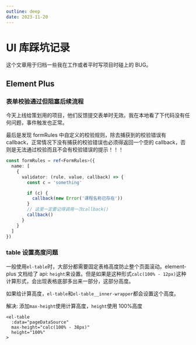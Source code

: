 ```yaml
---
outline: deep
date: 2023-11-20
---
```


# UI 库踩坑记录

这个文章用于归档一些我在工作或者平时写项目时碰上的 BUG。

## Element Plus

### 表单校验通过但阻塞后续流程

今天上线给策划用的项目，他们反馈提交表单时无效。我在本地看了下代码没有任何问题，事件触发也正常。

最后是发现 formRules 中自定义的校验规则，除去捕获到的校验错误有 callback，正常情况下没有捕获的校验错误也必须得返回一个空的 callback，否则是无法通过校验而且不会有校验错误的提示！！！

```ts
const formRules = ref<FormRules>({
  name: [
    {
      validator: (rule, value, callback) => {
        const c = 'something'

        if (c) {
          callback(new Error('课程名称已存在'))
        }
        // 这里一定要记得调用一次callback()
        callback()
      }
    }
  ]
})
```

### table 设置高度问题

一般使用`el-table`时，大部分都需要固定表格高度防止整个页面滚动。element-plus 文档给了 api: `height`来设置。但是如果是这种形式`calc(100% - 12px)`这种计算形式，会出现表格底部多出来一部分，这部分高度。

<ZoomImg src="/assets/notes/pit/ui/el-table_01.png" />

如果给计算高度，`el-table`和`el-table__inner-wrapper`都会设置这个高度。

<ZoomImg src="/assets/notes/pit/ui/el-table_02.png" />

解决: 添加`max-height`使用计算高度，`height`使用 100%高度

```vue
<el-table
  :data="pageDataSource"
  max-height="calc(100% - 38px)"
  height="100%"
>
```
